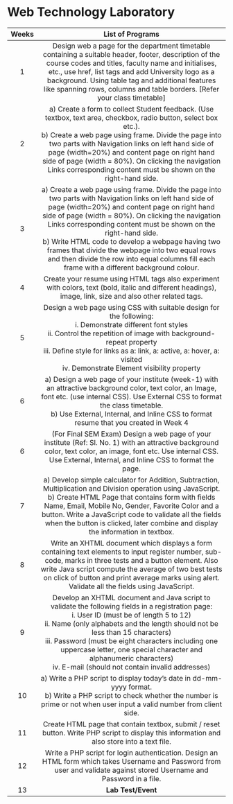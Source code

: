 # Web Technology Laboratory

|**Weeks**|**List of Programs**|
| :-: | :-: |
|1|Design web a page for the department timetable containing a suitable header, footer, description of the course codes and titles, faculty name and initialises, etc., use href, list tags and add University logo as a background. Using table tag and additional features like spanning rows, columns and table borders. [Refer your class timetable]|
|2|a)	Create a form to collect Student feedback. (Use textbox, text area, checkbox, radio button, select box etc.).<br>b)	Create a web page using frame. Divide the page into two parts with Navigation links on left hand side of page (width=20%) and content page on right hand side of page (width = 80%). On clicking the navigation Links corresponding content must be shown on the right-hand side.|
|3|a)	Create a web page using frame. Divide the page into two parts with Navigation links on left hand side of page (width=20%) and content page on right hand side of page (width = 80%). On clicking the navigation Links corresponding content must be shown on the right-hand side.<br>b)	Write HTML code to develop a webpage having two frames that divide the webpage into two equal rows and then divide the row into equal columns fill each frame with a different background colour.|
|4|Create your resume using HTML tags also experiment with colors, text (bold, italic and different headings), image, link, size and also other related tags.|
|5|Design a web page using CSS with suitable design for the following: <br>i.	Demonstrate different font styles <br>ii.	Control the repetition of image with background-repeat property <br>iii.	Define style for links as a: link, a: active, a: hover, a: visited<br>iv.	Demonstrate Element visibility property|
|6|a)	Design a web page of your institute (week-1) with an attractive background color, text color, an Image, font etc. (use internal CSS). Use External CSS to format the class timetable.<br>b)	Use External, Internal, and Inline CSS to format resume that you created in Week 4|
|6|(For Final SEM Exam) Design a web page of your institute (Ref: Sl. No. 1) with an attractive background color, text color, an image, font etc. Use internal CSS. Use External, Internal, and Inline CSS to format the page.|
|7|a)	Develop simple calculator for Addition, Subtraction, Multiplication and Division operation using JavaScript. <br>b)	Create HTML Page that contains form with fields Name, Email, Mobile No, Gender, Favorite Color and a button. Write a JavaScript code to validate all the fields when the button is clicked, later combine and display the information in textbox.|
|8|Write an XHTML document which displays a form containing text elements to input register number, sub-code, marks in three tests and a button element. Also write Java script compute the average of two best tests on click of button and print average marks using alert. Validate all the fields using JavaScript.|
|9|Develop an XHTML document and Java script to validate the following fields in a registration page:<br>i.	User ID (must be of length 5 to 12) <br>ii.	Name (only alphabets and the length should not be less than 15 characters)<br>iii.	Password (must be eight characters including one uppercase letter, one special character and alphanumeric characters)<br>iv.	E-mail (should not contain invalid addresses)|
|10|a)	Write a PHP script to display today’s date in dd-mm-yyyy format. <br>b)	Write a PHP script to check whether the number is prime or not when user input a valid number from client side.|
|11|Create HTML page that contain textbox, submit / reset button. Write PHP script to display this information and also store into a text file.|
|12|Write a PHP script for login authentication. Design an HTML form which takes Username and Password from user and validate against stored Username and Password in a file.|
|13|**Lab Test/Event**|
